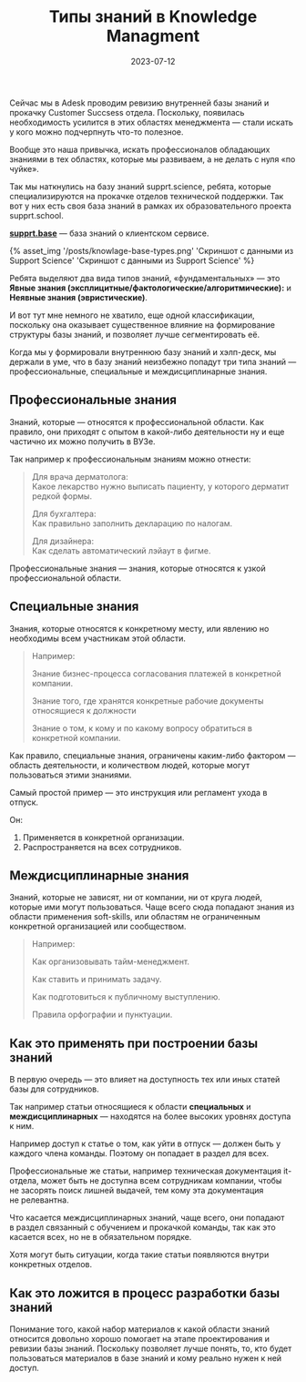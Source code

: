 ﻿---
layout: post
title: Типы знаний в Knowledge Managment
desc: Важная штука, при разработке базы знаний.
date: 2023-07-12
url: knowledges-types
cover: "kniwledge-types-og.jpg"
permalink: "/posts/{{ url | slug }}/"
categories: ["База знаний", "Knoweledge managment", "Управление"]
tags:
  - Управление знаниями
  - Базы знаний
---

Сейчас мы в Adesk проводим ревизию внутренней базы знаний и прокачку Customer Succsess отдела.
Поскольку, появилась необходимость усилится в этих областях менеджмента — стали искать у кого можно подчерпнуть что-то полезное.

Вообще это наша привычка, искать профессионалов обладающих знаниями в тех областях, которые мы развиваем, а не делать с нуля «по чуйке».

Так мы наткнулись на базу знаний supprt.science, ребята, которые специализируются на прокачке отделов технической поддержки. Так вот у них есть своя база знаний в рамках их образовательного проекта supprt.school.

<p class="aside"><b><a href="https://base.supprt.school/">supprt.base</a></b> — база знаний о клиентском сервисе. </p>

{% asset_img '/posts/knowlage-base-types.png' 'Скриншот с данными из Support Science' 'Скриншот с данными из Support Science' %}

Ребята выделяют два вида типов знаний, «фундаментальных» — это **Явные знания (эксплицитные/фактологические/алгоритмические):** и **Неявные знания (эвристические)**.

И вот тут мне немного не хватило, еще одной классификации, поскольку она оказывает существенное влияние на формирование структуры базы знаний, и позволяет лучше сегментировать её.

Когда мы у формировали внутреннюю базу знаний и хэлп-деск, мы держали в уме, что в базу знаний неизбежно попадут три типа знаний — профессиональные, специальные и междисциплинарные знания.

## Профессиональные знания

Знаний, которые — относятся к профессиональной области. Как правило, они приходят с опытом в какой-либо деятельности ну и еще частично их можно получить в ВУЗе.

Так например к профессиональным знаниям можно отнести:

<blockquote>
    <p><span class="font-semibold">Для врача дерматолога:</span><br>Какое лекарство нужно выписать пациенту, у которого дерматит редкой формы.</p>
    <p><span class="font-semibold">Для бухгалтера:</span><br>Как правильно заполнить декларацию по налогам.</p>
    <p><span class="font-semibold">Для дизайнера:</span><br>Как сделать автоматический лэйаут в фигме.</p>
</blockquote>

Профессиональные знания — знания, которые относятся к узкой профессиональной области.

## Специальные знания

Знания, которые относятся к конкретному месту, или явлению но необходимы всем участникам этой области.

<blockquote>
    <p><span class="font-semibold">Например:</span></p>
    <p>Знание бизнес-процесса согласования платежей в конкретной компании.</p>
    <p>Знание того, где хранятся конкретные рабочие документы относящиеся к должности</p>
    <p>Знание о том, к кому и по какому вопросу обратиться в конкретной компании.</p>
</blockquote>

Как правило, специальные знания, ограничены каким-либо фактором — область деятельности, и количеством людей, которые могут пользоваться этими знаниями.

Самый простой пример — это инструкция или регламент ухода в отпуск.

Он:

<ol>
    <li>Применяется в конкретной организации.</li>
    <li>Распространяется на всех сотрудников.</li>
</ol>

## Междисциплинарные знания

Знаний, которые не зависят, ни от компании, ни от круга людей, которые ими могут пользоваться.
Чаще всего сюда попадают знания из области применения soft-skills, или областям не ограниченным конкретной организацией или сообществом.

<blockquote>
    <p><span class="font-semibold">Например:</span></p>
    <p>Как организовывать тайм-менеджмент.</p>
    <p>Как ставить и принимать задачу.</p>
    <p>Как подготовиться к публичному выступлению.</p>
    <p>Правила орфографии и пунктуации.</p>
</blockquote>

## Как это применять при построении базы знаний

В первую очередь — это влияет на доступность тех или иных статей базы для сотрудников.

Так например статьи относящиеся к области **специальных** и **междисциплинарных** — находятся на более высоких уровнях доступа к ним.

Например доступ к статье о том, как уйти в отпуск — должен быть у каждого члена команды.
Поэтому он попадает в раздел для всех.

Профессиональные же статьи, например техническая документация it-отдела, может быть не доступна всем сотрудникам компании, чтобы не засорять поиск лишней выдачей, тем кому эта документация не релевантна.

Что касается междисциплинарных знаний, чаще всего, они попадают в раздел связанный с обучением и прокачкой команды, так как это касается всех, но не в обязательном порядке.

Хотя могут быть ситуации, когда такие статьи появляются внутри конкретных отделов.

## Как это ложится в процесс разработки базы знаний

Понимание того, какой набор материалов к какой области знаний относится довольно хорошо помогает на этапе проектирования и ревизии базы знаний. Поскольку позволяет лучше понять, то, кто будет пользоваться материалов в базе знаний и кому реально нужен к ней доступ.
